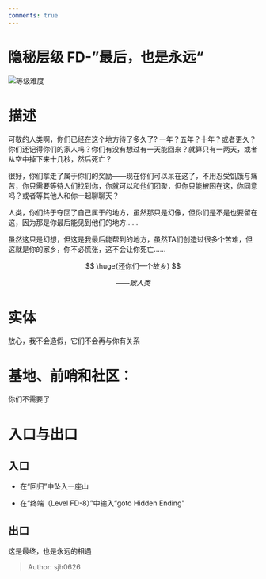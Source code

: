 ```yaml
---
comments: true
---
```


# 隐秘层级 FD-”最后，也是永远“
![等级难度](https://cdn.luogu.com.cn/upload/image_hosting/a7wlibvv.png)

# 描述
可敬的人类啊，你们已经在这个地方待了多久了?
一年？五年？十年？或者更久？你们还记得你们的家人吗？你们有没有想过有一天能回来？就算只有一两天，或者从空中掉下来十几秒，然后死亡？  

很好，你们拿走了属于你们的奖励——现在你们可以呆在这了，不用忍受饥饿与痛苦，你只需要等待人们找到你，你就可以和他们团聚，但你只能被困在这，你同意吗？或者等其他人和你一起聊聊天？  

人类，你们终于夺回了自己属于的地方，虽然那只是幻像，但你们是不是也要留在这，因为那是你最后能见到他们的地方……

虽然这只是幻想，但这是我最后能帮到的地方，虽然TA们创造过很多个苦难，但这就是你的家乡，你不必慌张，这不会让你死亡……

$$
\huge{还你们一个故乡}
$$

$$
——致人类
$$

# 实体
放心，我不会造假，它们不会再与你有关系
# 基地、前哨和社区：
你们不需要了
# 入口与出口
## 入口
- 在“回归”中坠入一座山

- 在“终端（Level FD-8）”中输入“goto Hidden Ending"
## 出口
这是最终，也是永远的相遇

> Author: sjh0626
